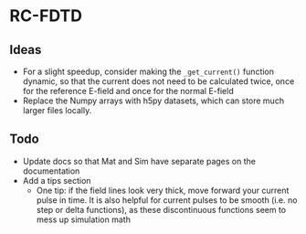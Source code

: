 RC-FDTD
=======

Ideas
----
* For a slight speedup, consider making the `_get_current()` function dynamic, so that the current does not need to be calculated twice, once for the reference E-field and once for the normal E-field
* Replace the Numpy arrays with h5py datasets, which can store much larger files locally.

Todo
----
* Update docs so that Mat and Sim have separate pages on the documentation
* Add a tips section
    * One tip: if the field lines look very thick, move forward your current pulse in time. It is also helpful for current pulses to be smooth (i.e. no step or delta functions), as these discontinuous functions seem to mess up simulation math